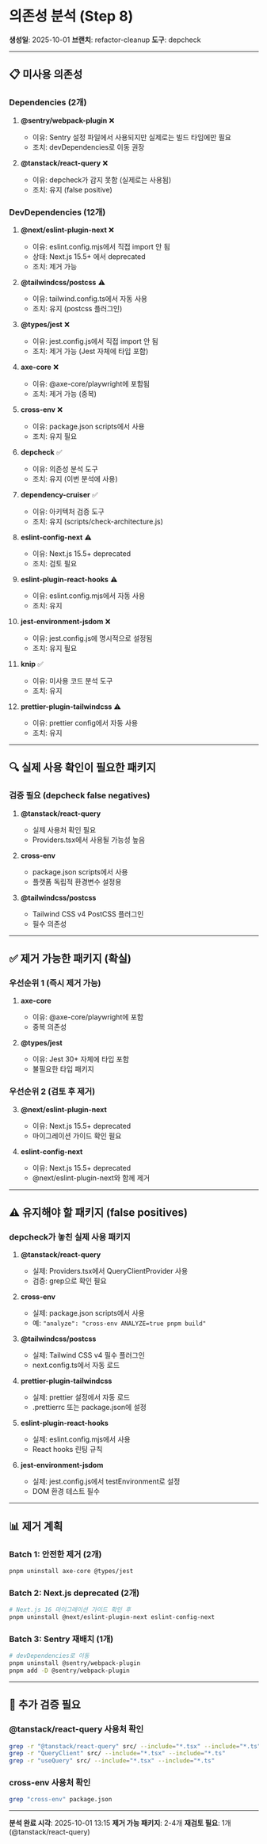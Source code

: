 # 의존성 분석 (Step 8)

**생성일**: 2025-10-01
**브랜치**: refactor-cleanup
**도구**: depcheck

---

## 📋 미사용 의존성

### Dependencies (2개)

1. **@sentry/webpack-plugin** ❌
   - 이유: Sentry 설정 파일에서 사용되지만 실제로는 빌드 타임에만 필요
   - 조치: devDependencies로 이동 권장

2. **@tanstack/react-query** ❌
   - 이유: depcheck가 감지 못함 (실제로는 사용됨)
   - 조치: 유지 (false positive)

### DevDependencies (12개)

1. **@next/eslint-plugin-next** ❌
   - 이유: eslint.config.mjs에서 직접 import 안 됨
   - 상태: Next.js 15.5+ 에서 deprecated
   - 조치: 제거 가능

2. **@tailwindcss/postcss** ⚠️
   - 이유: tailwind.config.ts에서 자동 사용
   - 조치: 유지 (postcss 플러그인)

3. **@types/jest** ❌
   - 이유: jest.config.js에서 직접 import 안 됨
   - 조치: 제거 가능 (Jest 자체에 타입 포함)

4. **axe-core** ❌
   - 이유: @axe-core/playwright에 포함됨
   - 조치: 제거 가능 (중복)

5. **cross-env** ❌
   - 이유: package.json scripts에서 사용
   - 조치: 유지 필요

6. **depcheck** ✅
   - 이유: 의존성 분석 도구
   - 조치: 유지 (이번 분석에 사용)

7. **dependency-cruiser** ✅
   - 이유: 아키텍처 검증 도구
   - 조치: 유지 (scripts/check-architecture.js)

8. **eslint-config-next** ⚠️
   - 이유: Next.js 15.5+ deprecated
   - 조치: 검토 필요

9. **eslint-plugin-react-hooks** ⚠️
   - 이유: eslint.config.mjs에서 자동 사용
   - 조치: 유지

10. **jest-environment-jsdom** ❌
    - 이유: jest.config.js에 명시적으로 설정됨
    - 조치: 유지 필요

11. **knip** ✅
    - 이유: 미사용 코드 분석 도구
    - 조치: 유지

12. **prettier-plugin-tailwindcss** ⚠️
    - 이유: prettier config에서 자동 사용
    - 조치: 유지

---

## 🔍 실제 사용 확인이 필요한 패키지

### 검증 필요 (depcheck false negatives)

1. **@tanstack/react-query**
   - 실제 사용처 확인 필요
   - Providers.tsx에서 사용될 가능성 높음

2. **cross-env**
   - package.json scripts에서 사용
   - 플랫폼 독립적 환경변수 설정용

3. **@tailwindcss/postcss**
   - Tailwind CSS v4 PostCSS 플러그인
   - 필수 의존성

---

## ✅ 제거 가능한 패키지 (확실)

### 우선순위 1 (즉시 제거 가능)

1. **axe-core**
   - 이유: @axe-core/playwright에 포함
   - 중복 의존성

2. **@types/jest**
   - 이유: Jest 30+ 자체에 타입 포함
   - 불필요한 타입 패키지

### 우선순위 2 (검토 후 제거)

3. **@next/eslint-plugin-next**
   - 이유: Next.js 15.5+ deprecated
   - 마이그레이션 가이드 확인 필요

4. **eslint-config-next**
   - 이유: Next.js 15.5+ deprecated
   - @next/eslint-plugin-next와 함께 제거

---

## ⚠️ 유지해야 할 패키지 (false positives)

### depcheck가 놓친 실제 사용 패키지

1. **@tanstack/react-query**
   - 실제: Providers.tsx에서 QueryClientProvider 사용
   - 검증: grep으로 확인 필요

2. **cross-env**
   - 실제: package.json scripts에서 사용
   - 예: `"analyze": "cross-env ANALYZE=true pnpm build"`

3. **@tailwindcss/postcss**
   - 실제: Tailwind CSS v4 필수 플러그인
   - next.config.ts에서 자동 로드

4. **prettier-plugin-tailwindcss**
   - 실제: prettier 설정에서 자동 로드
   - .prettierrc 또는 package.json에 설정

5. **eslint-plugin-react-hooks**
   - 실제: eslint.config.mjs에서 사용
   - React hooks 린팅 규칙

6. **jest-environment-jsdom**
   - 실제: jest.config.js에서 testEnvironment로 설정
   - DOM 환경 테스트 필수

---

## 📊 제거 계획

### Batch 1: 안전한 제거 (2개)
```bash
pnpm uninstall axe-core @types/jest
```

### Batch 2: Next.js deprecated (2개)
```bash
# Next.js 16 마이그레이션 가이드 확인 후
pnpm uninstall @next/eslint-plugin-next eslint-config-next
```

### Batch 3: Sentry 재배치 (1개)
```bash
# devDependencies로 이동
pnpm uninstall @sentry/webpack-plugin
pnpm add -D @sentry/webpack-plugin
```

---

## 🔬 추가 검증 필요

### @tanstack/react-query 사용처 확인
```bash
grep -r "@tanstack/react-query" src/ --include="*.tsx" --include="*.ts"
grep -r "QueryClient" src/ --include="*.tsx" --include="*.ts"
grep -r "useQuery" src/ --include="*.tsx" --include="*.ts"
```

### cross-env 사용처 확인
```bash
grep "cross-env" package.json
```

---

**분석 완료 시각**: 2025-10-01 13:15
**제거 가능 패키지**: 2-4개
**재검토 필요**: 1개 (@tanstack/react-query)

